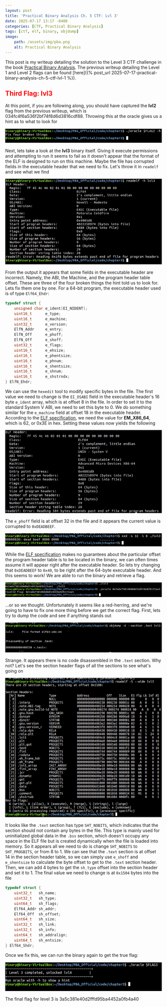 ```yaml
---
layout: post
title: 'Practical Binary Analysis Ch. 5 CTF: Lvl 3'
date: 2025-07-17 13:17 -0400
categories: [CTF, Practical Binary Analysis]
tags: [ctf, elf, binary, objdump]
image:
    path: /assets/img/pba.png
    alt: Practical Binary Analysis
---
```


This post is my writeup detailing the solution to the Level 3 CTF challenge in the book [Practical Binary Analysis][def]. The previous writeup detailing the Level 1 and Level 2 flags can be found [here]({% post_url 2025-07-17-practical-binary-analysis-ch-5-ctf-lvl-1 %}).

## <span style="color:red">Third Flag: lvl3</span>
At this point, if you are following along, you should have captured the **lvl2** flag from the previous writeup, which is <blur>034fc4f6a536f2bf74f8d6d3816cdf88</blur>. Throwing this at the oracle gives us a hint as to what to look for

![lvl3 hint](/assets/img/lvl3_1.png)

Next, lets take a look at the **lvl3** binary itself. Giving it execute permissions and attempting to run it seems to fail as it doesn't appear that the format of the ELF is designed to run on this machine. Maybe the file has corrupted fields in the executable header that we need to fix. Let's throw it in ```readelf``` and see what we find

![lvl3 readelf](/assets/img/lvl3_2.png)

From the output it appears that some fields in the executable header are incorrect. Namely, the ABI, the Machine, and the program header table offset. These are three of the four broken things the hint told us to look for. Lets fix them one by one. For a 64-bit program, the executable header used is of type ```Elf64_Ehdr```:
```c
typedef struct {
    unsigned char e_ident[EI_NIDENT];
    uint16_t      e_type;
    uint16_t      e_machine;
    uint32_t      e_version;
    ElfN_Addr     e_entry;
    ElfN_Off      e_phoff;
    ElfN_Off      e_shoff;
    uint32_t      e_flags;
    uint16_t      e_ehsize;
    uint16_t      e_phentsize;
    uint16_t      e_phnum;
    uint16_t      e_shentsize;
    uint16_t      e_shnum;
    uint16_t      e_shstrndx;
} ElfN_Ehdr;
```

We can use the ```hexedit``` tool to modify specific bytes in the file. The first value we need to change is the ```EI_OSABI``` field in the executable header's 16 byte ```e_ident``` array, which is at offset 8 in the file. In order to set it to the standard System V ABI, we need to set this byte to 0. We do something similar for the ```e_machine``` field at offset 18 in the executable header. According to the [ELF specification][ELF], we need the value for **EM_X86_64**, which is 62, or 0x3E in hex. Setting these values now yields the following

![lvl3 readelf](/assets/img/lvl3_3.png)

The ```e_phoff``` field is at offset 32 in the file and it appears the current value is corrupted to ```0xDEADBEEF```.

![lvl3 readelf](/assets/img/lvl3_4.png)

While the [ELF specification][ELF] makes no guarantees about the particular offset the program header table is to be located in the binary, we can often times assume it will appear right after the executable header. So lets try changing that ```0xDEADBEEF``` to ```0x40```, to be right after the 64-byte executable header. And this seems to work! We are able to run the binary and retrieve a flag.

![lvl3 fake flag](/assets/img/lvl3_5.png)

...or so we thought. Unfortunately it seems like a red-herring, and we're going to have to fix one more thing before we get the correct flag. First, lets try to dump the code and see if anything stands out

![lvl3 empty text section](/assets/img/lvl3_6.png)

Strange. It appears there is no code disassembled in the ```.text``` section. Why not? Let's see the section header flags of all the sections to see what's going on

![lvl3 nobits](/assets/img/lvl3_7.png)

It looks like the ```.text``` section has type ```SHT_NOBITS```, which indicates that the section should not contain any bytes in the file. This type is mainly used for uninitialized global data in the ```.bss``` section, which doesn't occupy any space in the ELF file but is created dynamically when the file is loaded into memory. So it appears all we need to do is change ```SHT_NOBITS``` to ```SHT_PROGBITS```, or from 8 to 1. We can see that the ```.text``` section is at offset 14 in the section header table, so we can simply use ```e_shoff``` and ```e_shentsize``` to calculate the byte offset to get to the ```.text``` section header. Then, we can add 4 bytes to get the ```sh_type``` offset into the section header and set it to 1. The final value we need to change is at ```0x1504``` bytes into the file

```c
typedef struct {
    uint32_t   sh_name;
    uint32_t   sh_type;
    uint64_t   sh_flags;
    Elf64_Addr sh_addr;
    Elf64_Off  sh_offset;
    uint64_t   sh_size;
    uint32_t   sh_link;
    uint32_t   sh_info;
    uint64_t   sh_addralign;
    uint64_t   sh_entsize;
} Elf64_Shdr;
```

Once we fix this, we can run the binary again to get the true flag:

![lvl3 true flag](/assets/img/lvl3_8.png)

The final flag for level 3 is <blur>3a5c381e40d2fffd95ba4452a0fb4a40</blur>

[def]: https://practicalbinaryanalysis.com
[ELF]: https://refspecs.linuxfoundation.org/elf/gabi4+/ch4.eheader.html
